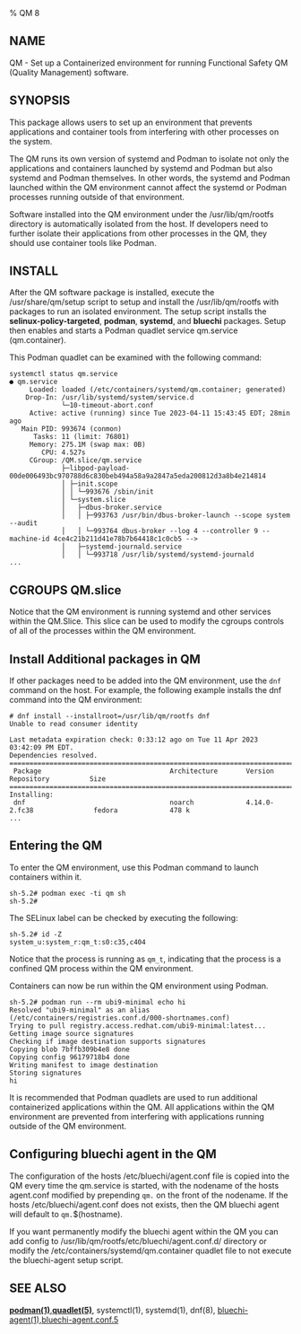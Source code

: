 % QM 8

## NAME

QM - Set up a Containerized environment for running Functional Safety QM (Quality Management) software.

## SYNOPSIS

This package allows users to set up an environment that prevents applications
and container tools from interfering with other processes on the
system.

The QM runs its own version of systemd and Podman to isolate not only the
applications and containers launched by systemd and Podman but also systemd and
Podman themselves. In other words, the systemd and Podman launched within the QM environment cannot affect the systemd or Podman processes running outside of that environment.

Software installed into the QM environment under the /usr/lib/qm/rootfs
directory is automatically isolated from the host. If developers need to
further isolate their applications from other processes in the QM, they should
use container tools like Podman.

## INSTALL

After the QM software package is installed, execute the
/usr/share/qm/setup script to setup and install the /usr/lib/qm/rootfs
with packages to run an isolated environment. The setup script installs the
**selinux-policy-targeted**, **podman**, **systemd**, and **bluechi** packages.
Setup then enables and starts a Podman quadlet service qm.service (qm.container).

This Podman quadlet can be examined with the following command:

```console
systemctl status qm.service
● qm.service
     Loaded: loaded (/etc/containers/systemd/qm.container; generated)
    Drop-In: /usr/lib/systemd/system/service.d
             └─10-timeout-abort.conf
     Active: active (running) since Tue 2023-04-11 15:43:45 EDT; 28min ago
   Main PID: 993674 (conmon)
      Tasks: 11 (limit: 76801)
     Memory: 275.1M (swap max: 0B)
        CPU: 4.527s
     CGroup: /QM.slice/qm.service
             ├─libpod-payload-00de006493bc970788d6c830beb494a58a9a2847a5eda200812d3a8b4e214814
             │ ├─init.scope
             │ │ └─993676 /sbin/init
             │ └─system.slice
             │   ├─dbus-broker.service
             │   │ ├─993763 /usr/bin/dbus-broker-launch --scope system --audit
             │   │ └─993764 dbus-broker --log 4 --controller 9 --machine-id 4ce4c21b211d41e78b7b64418c1c0cb5 -->
             │   ├─systemd-journald.service
             │   │ └─993718 /usr/lib/systemd/systemd-journald
...
```

## CGROUPS QM.slice

Notice that the QM environment is running systemd and other services within the
QM.Slice. This slice can be used to modify the cgroups controls of all of the
processes within the QM environment.

## Install Additional packages in QM

If other packages need to be added into the QM environment, use the `dnf` command
on the host. For example, the following example installs the dnf command into the QM environment:

```console
# dnf install --installroot=/usr/lib/qm/rootfs dnf
Unable to read consumer identity

Last metadata expiration check: 0:33:12 ago on Tue 11 Apr 2023 03:42:09 PM EDT.
Dependencies resolved.
================================================================================================================
 Package                                Architecture       Version                     Repository          Size
================================================================================================================
Installing:
 dnf                                    noarch             4.14.0-2.fc38               fedora             478 k
...
```

## Entering the QM

To enter the QM environment, use this Podman command to
launch containers within it.

```console
sh-5.2# podman exec -ti qm sh
sh-5.2#
```

The SELinux label can be checked by executing the following:

```console
sh-5.2# id -Z
system_u:system_r:qm_t:s0:c35,c404
```

Notice that the process is running as `qm_t`, indicating that the process is a
confined QM process within the QM environment.

Containers can now be run within the QM environment using Podman.

```console
sh-5.2# podman run --rm ubi9-minimal echo hi
Resolved "ubi9-minimal" as an alias (/etc/containers/registries.conf.d/000-shortnames.conf)
Trying to pull registry.access.redhat.com/ubi9-minimal:latest...
Getting image source signatures
Checking if image destination supports signatures
Copying blob 7bffb309b4e8 done
Copying config 96179718b4 done
Writing manifest to image destination
Storing signatures
hi
```

It is recommended that Podman quadlets are used to run additional containerized
applications within the QM. All applications within the QM environment are
prevented from interfering with applications running outside of the QM
environment.

## Configuring bluechi agent in the QM

The configuration of the hosts /etc/bluechi/agent.conf file is copied into the QM every time the
qm.service is started, with the nodename of the hosts agent.conf modified by prepending `qm.`
on the front of the nodename. If the hosts /etc/bluechi/agent.conf does not exists, then the
QM bluechi agent will default to `qm.`$(hostname).

If you want permanently modify the bluechi agent within the QM you can add config to
/usr/lib/qm/rootfs/etc/bluechi/agent.conf.d/ directory or modify the /etc/containers/systemd/qm.container
quadlet file to not execute the bluechi-agent setup script.

## SEE ALSO

**[podman(1)](https://github.com/containers/podman/blob/main/docs/source/markdown/podman.1.md)**,**[quadlet(5)](https://github.com/containers/podman/blob/main/docs/source/markdown/podman-systemd.unit.5.md)**, systemctl(1), systemd(1), dnf(8), [bluechi-agent(1)](https://github.com/containers/bluechi/blob/main/doc/man/bluechi-agent.1.md),[bluechi-agent.conf.5](https://github.com/containers/bluechi/blob/main/doc/man/bluechi-agent.conf.5.md)
